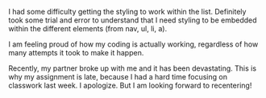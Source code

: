 I had some difficulty getting the styling to work within the list. Definitely took some trial and error to understand that I need styling to be embedded within the different elements (from nav, ul, li, a).

I am feeling proud of how my coding is actually working, regardless of how many attempts it took to make it happen.

Recently, my partner broke up with me and it has been devastating. This is why my assignment is late, because I had a hard time focusing on classwork last week. I apologize. But I am looking forward to recentering!
